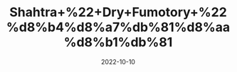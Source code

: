---
title: 'Shahtra+%22+Dry+Fumotory+%22%d8%b4%d8%a7%db%81%d8%aa%d8%b1%db%81'
date: '2022-10-10' 
metatag: '' 
inventory: '0' 
draft: false 
# meta description 
shortDescripton: 'It+prevents+the+formation+of+stones+in+gallbladder+and+It+is+anti-inflammatory+agent.'
description: 'Herb'
longdescription: ''
featured: True
# product Price
price: '40.0'
# Product Short Description
shortDescription: 'It+prevents+the+formation+of+stones+in+gallbladder+and+It+is+anti-inflammatory+agent.'
productID: '279A6F1C-BF26-ED11-9968-005056B3A416'
type: 'products'
category: 'Herb' 
thumnailproduct: 'https://eraconnect.blob.core.windows.net/product-images/aminsaddiquidawakhana/279A6F1C-BF26-ED11-9968-005056B3A416.webp' 
images:
  - image: 'https://eraconnect.blob.core.windows.net/product-images/aminsaddiquidawakhana/279A6F1C-BF26-ED11-9968-005056B3A416.webp'  
Variants:
---